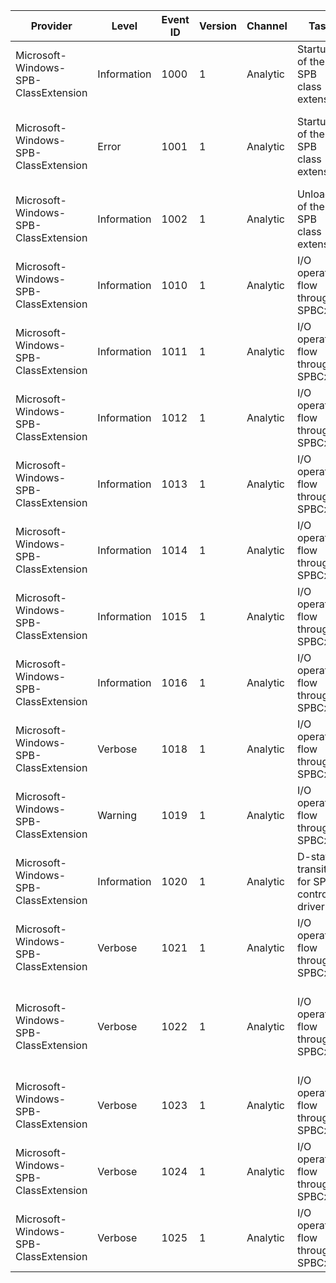 Provider                              |  Level        |  Event ID  |  Version  |  Channel   |  Task                                          |  Opcode                      |  Keyword  |  Message
--------------------------------------|---------------|------------|-----------|------------|------------------------------------------------|------------------------------|-----------|----------------------------------------------------------------------------------------------------------------------------------
Microsoft-Windows-SPB-ClassExtension  |  Information  |  1000      |  1        |  Analytic  |  Startup of the SPB class extension            |                              |           |  The Simple Peripheral Bus WDF class extension has started.  The control object name is {ControlDeviceName}.
Microsoft-Windows-SPB-ClassExtension  |  Error        |  1001      |  1        |  Analytic  |  Startup of the SPB class extension            |                              |           |  The Simple Peripheral Bus WDF class extension failed to start (error {Status}).  The control object name is {ControlDeviceName}.
Microsoft-Windows-SPB-ClassExtension  |  Information  |  1002      |  1        |  Analytic  |  Unload of the SPB class extension             |                              |           |
Microsoft-Windows-SPB-ClassExtension  |  Information  |  1010      |  1        |  Analytic  |  I/O operation flow through SPBCx              |  Start                       |           |
Microsoft-Windows-SPB-ClassExtension  |  Information  |  1011      |  1        |  Analytic  |  I/O operation flow through SPBCx              |  IoDispatchToTarget          |           |
Microsoft-Windows-SPB-ClassExtension  |  Information  |  1012      |  1        |  Analytic  |  I/O operation flow through SPBCx              |  IoForwardToControllerQueue  |           |
Microsoft-Windows-SPB-ClassExtension  |  Information  |  1013      |  1        |  Analytic  |  I/O operation flow through SPBCx              |  IoDispatchToController      |           |
Microsoft-Windows-SPB-ClassExtension  |  Information  |  1014      |  1        |  Analytic  |  I/O operation flow through SPBCx              |  IoPresentToDriver           |           |
Microsoft-Windows-SPB-ClassExtension  |  Information  |  1015      |  1        |  Analytic  |  I/O operation flow through SPBCx              |  IoComplete                  |           |
Microsoft-Windows-SPB-ClassExtension  |  Information  |  1016      |  1        |  Analytic  |  I/O operation flow through SPBCx              |  Stop                        |           |
Microsoft-Windows-SPB-ClassExtension  |  Verbose      |  1018      |  1        |  Analytic  |  I/O operation flow through SPBCx              |  IoSpbDirection              |           |  Direction: {Data}
Microsoft-Windows-SPB-ClassExtension  |  Warning      |  1019      |  1        |  Analytic  |  I/O operation flow through SPBCx              |  IoLockWatchdogTimeout       |           |  Target {TargetName} has exceeded the locked IO watchdog period.
Microsoft-Windows-SPB-ClassExtension  |  Information  |  1020      |  1        |  Analytic  |  D-state transition for SPB controller driver  |  DIrpPreprocess              |           |  Preprocessing {DeviceState} IRP in SPBCx for controller {Controller}.
Microsoft-Windows-SPB-ClassExtension  |  Verbose      |  1021      |  1        |  Analytic  |  I/O operation flow through SPBCx              |  IoSpbPayloadStart           |           |  Payload begin: TotalByteCount = {IoTotalByteCount}; TransferCount = {TransferCount}
Microsoft-Windows-SPB-ClassExtension  |  Verbose      |  1022      |  1        |  Analytic  |  I/O operation flow through SPBCx              |  IoSpbPayloadTdStart         |           |  Transfer descriptor begin: Index = {TransferIndex}; Direction = {TransferDirection}; TotalByteCount = {TransferTotalByteCount}
Microsoft-Windows-SPB-ClassExtension  |  Verbose      |  1023      |  1        |  Analytic  |  I/O operation flow through SPBCx              |  IoSpbPayloadTdBuffer        |           |  Transfer buffer: Index = {BufferIndex}; ByteCount = {ByteCount}
Microsoft-Windows-SPB-ClassExtension  |  Verbose      |  1024      |  1        |  Analytic  |  I/O operation flow through SPBCx              |  IoSpbPayloadTdStop          |           |  Transfer descriptor end.
Microsoft-Windows-SPB-ClassExtension  |  Verbose      |  1025      |  1        |  Analytic  |  I/O operation flow through SPBCx              |  IoSpbPayloadStop            |           |  Payload end.